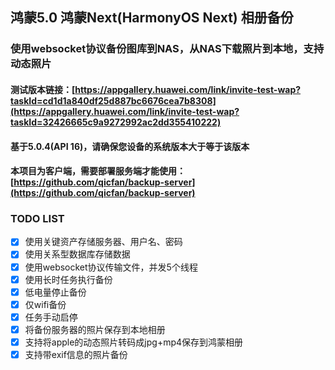 ## 鸿蒙5.0 鸿蒙Next(HarmonyOS Next) 相册备份
### 使用websocket协议备份图库到NAS，从NAS下载照片到本地，支持动态照片

#### 测试版本链接：[https://appgallery.huawei.com/link/invite-test-wap?taskId=cd1d1a840df25d887bc6676cea7b8308](https://appgallery.huawei.com/link/invite-test-wap?taskId=32426665c9a9272992ac2dd355410222)
#### 基于5.0.4(API 16)，请确保您设备的系统版本大于等于该版本
#### 本项目为客户端，需要部署服务端才能使用：[https://github.com/qicfan/backup-server](https://github.com/qicfan/backup-server)

### TODO LIST
- [x] 使用关键资产存储服务器、用户名、密码
- [x] 使用关系型数据库存储数据
- [x] 使用websocket协议传输文件，并发5个线程
- [x] 使用长时任务执行备份
- [x] 低电量停止备份
- [x] 仅wifi备份
- [x] 任务手动启停
- [x] 将备份服务器的照片保存到本地相册
- [x] 支持将apple的动态照片转码成jpg+mp4保存到鸿蒙相册
- [x] 支持带exif信息的照片备份
